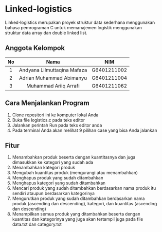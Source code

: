 # Linked-logistics
Linked-logistics merupakan proyek struktur data sederhana menggunakan bahasa pemrograman C untuk memanajemen logistik menggunakan struktur data array dan double linked list.
## Anggota Kelompok
| No | Nama  | NIM |
| :---: | :----: | :----------: |
| 1 | Andyana Lilmuttaqina Mafaza | G6401211002 |
| 2 | Adrian Muhammad Abimanyu | G6401211004 |
| 3 | Muhammad Ariiq Arrafi | G6401211062 |
## Cara Menjalankan Program
1. Clone repositori ini ke komputer lokal Anda
2. Buka file logistics.c pada teks editor
3. Jalankan perintah Run pada teks editor anda
4. Pada terminal Anda akan melihat 9 pilihan case yang bisa Anda jalankan
## Fitur
1. Menambahkan produk beserta dengan kuantitasnya dan juga dimasukkan ke kategori yang sudah ada
2. Menambahkan kategori produk
3. Mengubah kuantitas produk (mengurangi atau menambahkan)
4. Menghapus produk yang sudah ditambahkan
5. Menghapus kategori yang sudah ditambahkan
6. Mencari produk yang sudah ditambahkan berdasarkan nama produk itu sendiri ataupun berdasarkan kategorinya
7. Mengurutkan produk yang sudah ditambahkan berdasarkan nama produk (ascending dan descending), kategori, dan kuantitas (ascending dan descending)
8. Menampilkan semua produk yang ditambahkan beserta dengan kuantitas dan kategorinya yang juga akan tertampil juga pada file data.txt dan category.txt
